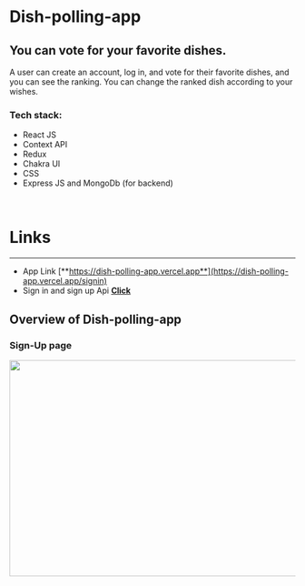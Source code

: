 # Dish-polling-app
## You can vote for your favorite dishes.
<p>A user can create an account, log in, and vote for their favorite dishes, and you can see the ranking. You can change the ranked dish according to your wishes.</p>
<h3>Tech stack:</h3> 

- React JS
- Context API
- Redux
- Chakra UI
- CSS
- Express JS and MongoDb (for backend)
<br>

# Links
<hr>

- App Link [**https://dish-polling-app.vercel.app**](https://dish-polling-app.vercel.app/signin) 
- Sign in and sign up Api [**Click**](https://arjun-auth.herokuapp.com)

## Overview of Dish-polling-app 
### Sign-Up page
<p align="left"><img height="380" width="850" src="./"></p>
